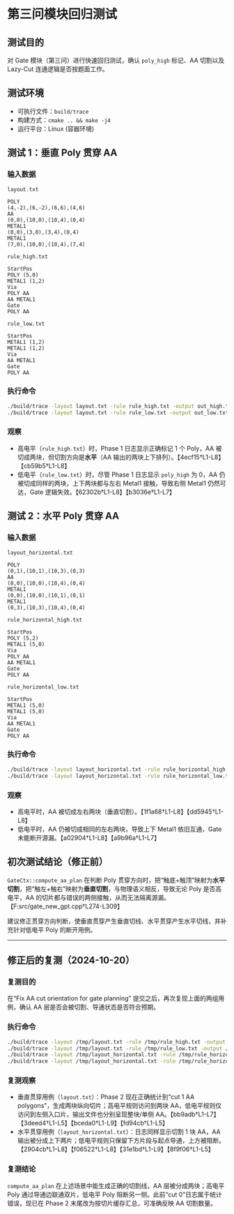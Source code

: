 # 第三问模块回归测试

## 测试目的
对 Gate 模块（第三问）进行快速回归测试，确认 `poly_high` 标记、AA 切割以及 Lazy-Cut 连通逻辑是否按题面工作。

## 测试环境
- 可执行文件：`build/trace`
- 构建方式：`cmake .. && make -j4`
- 运行平台：Linux (容器环境)

## 测试 1：垂直 Poly 贯穿 AA

### 输入数据
`layout.txt`
```text
POLY
(4,-2),(6,-2),(6,6),(4,6)
AA
(0,0),(10,0),(10,4),(0,4)
METAL1
(0,0),(3,0),(3,4),(0,4)
METAL1
(7,0),(10,0),(10,4),(7,4)
```

`rule_high.txt`
```text
StartPos
POLY (5,0)
METAL1 (1,2)
Via
POLY AA
AA METAL1
Gate
POLY AA
```

`rule_low.txt`
```text
StartPos
METAL1 (1,2)
METAL1 (1,2)
Via
AA METAL1
Gate
POLY AA
```

### 执行命令
```bash
./build/trace -layout layout.txt -rule rule_high.txt -output out_high.txt
./build/trace -layout layout.txt -rule rule_low.txt -output out_low.txt
```

### 观察
- 高电平（`rule_high.txt`）时，Phase 1 日志显示正确标记 1 个 Poly，AA 被切成两块，但切割方向是**水平**（AA 输出的两块上下排列）。【4ecf15†L1-L8】【cb59b5†L1-L8】
- 低电平（`rule_low.txt`）时，尽管 Phase 1 日志显示 `poly_high` 为 0，AA 仍被切成同样的两块，上下两块都与左右 Metal1 接触，导致右侧 Metal1 仍然可达，Gate 逻辑失效。【62302b†L1-L8】【b3036e†L1-L7】

## 测试 2：水平 Poly 贯穿 AA

### 输入数据
`layout_horizontal.txt`
```text
POLY
(0,1),(10,1),(10,3),(0,3)
AA
(0,0),(10,0),(10,4),(0,4)
METAL1
(0,0),(10,0),(10,1),(0,1)
METAL1
(0,3),(10,3),(10,4),(0,4)
```

`rule_horizontal_high.txt`
```text
StartPos
POLY (5,2)
METAL1 (5,0)
Via
POLY AA
AA METAL1
Gate
POLY AA
```

`rule_horizontal_low.txt`
```text
StartPos
METAL1 (5,0)
METAL1 (5,0)
Via
AA METAL1
Gate
POLY AA
```

### 执行命令
```bash
./build/trace -layout layout_horizontal.txt -rule rule_horizontal_high.txt -output out_horizontal_high.txt
./build/trace -layout layout_horizontal.txt -rule rule_horizontal_low.txt -output out_horizontal_low.txt
```

### 观察
- 高电平时，AA 被切成左右两块（垂直切割）。【1f1a68†L1-L8】【dd5945†L1-L8】
- 低电平时，AA 仍被切成相同的左右两块，导致上下 Metal1 依旧互通，Gate 未能断开源漏。【a02904†L1-L8】【a9b96a†L1-L7】

## 初次测试结论（修正前）
`GateCtx::compute_aa_plan` 在判断 Poly 贯穿方向时，把“触底+触顶”映射为**水平切割**，把“触左+触右”映射为**垂直切割**，与物理语义相反，导致无论 Poly 是否高电平，AA 的切片都与错误的两侧接触，从而无法隔离源漏。【F:src/gate_new_gpt.cpp†L274-L309】

建议修正贯穿方向判断，使垂直贯穿产生垂直切线、水平贯穿产生水平切线，并补充针对低电平 Poly 的断开用例。

---

## 修正后的复测（2024-10-20）

### 复测目的
在“Fix AA cut orientation for gate planning” 提交之后，再次复现上面的两组用例，确认 AA 层是否会被切割、导通状态是否符合预期。

### 执行命令
```bash
./build/trace -layout /tmp/layout.txt -rule /tmp/rule_high.txt -output /tmp/out_high.txt
./build/trace -layout /tmp/layout.txt -rule /tmp/rule_low.txt -output /tmp/out_low.txt
./build/trace -layout /tmp/layout_horizontal.txt -rule /tmp/rule_horizontal_high.txt -output /tmp/out_horizontal_high.txt
./build/trace -layout /tmp/layout_horizontal.txt -rule /tmp/rule_horizontal_low.txt -output /tmp/out_horizontal_low.txt
```

### 复测观察
- 垂直贯穿用例（`layout.txt`）：Phase 2 现在正确统计到“cut 1 AA polygons”，生成两块纵向切片；高电平规则访问到两块 AA，低电平规则仅访问到左侧入口片，输出文件也分别呈现整块/单侧 AA。【bb9adb†L1-L7】【3deed4†L1-L5】【bceda0†L1-L9】【fd94cb†L1-L5】
- 水平贯穿用例（`layout_horizontal.txt`）：日志同样显示切割 1 块 AA，AA 输出被分成上下两片；低电平规则只保留下方片段与起点导通，上方被阻断。【2904cb†L1-L8】【f06522†L1-L8】【31e1bd†L1-L9】【8f9f06†L1-L5】

### 复测结论
`compute_aa_plan` 在上述场景中能生成正确的切割线，AA 层被分成两块；高电平 Poly 通过导通边联通双片，低电平 Poly 阻断另一侧。此前“cut 0”日志属于统计错误，现已在 Phase 2 末尾改为按切片缓存汇总，可准确反映 AA 切割数量。
